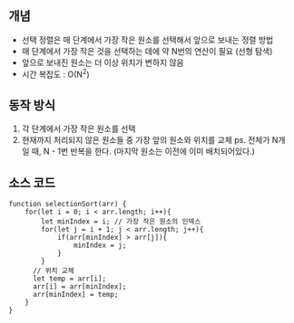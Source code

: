 ## 개념
- 선택 정렬은 매 단계에서 가장 작은 원소를 선택해서 앞으로 보내는 정렬 방법
- 매 단계에서 가장 작은 것을 선택하는 데에 약 N번의 연산이 필요 (선형 탐색)
- 앞으로 보내진 원소는 더 이상 위치가 변하지 않음
- 시간 복잡도 : O(N<sup>2</sup>)

## 동작 방식
1. 각 단계에서 가장 작은 원소를 선택
2. 현재까지 처리되지 않은 원소들 중 가장 앞의 원소와 위치를 교체
ps. 전체가 N개 일 때, N - 1번 반복을 한다. (마지막 원소는 이전에 이미 배치되어있다.)

## 소스 코드 
```
function selectionSort(arr) {
    for(let i = 0; i < arr.length; i++){
        let minIndex = i; // 가장 작은 원소의 인덱스
        for(let j = i + 1; j < arr.length; j++){
            if(arr[minIndex] > arr[j]){
                minIndex = j;
            }
        }
      // 위치 교체
      let temp = arr[i];
      arr[i] = arr[minIndex];
      arr[minIndex] = temp;
    }
}
```
